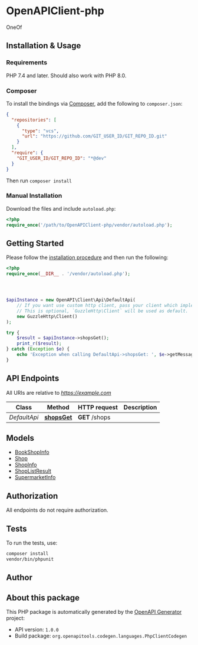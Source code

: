 # OpenAPIClient-php

OneOf


## Installation & Usage

### Requirements

PHP 7.4 and later.
Should also work with PHP 8.0.

### Composer

To install the bindings via [Composer](https://getcomposer.org/), add the following to `composer.json`:

```json
{
  "repositories": [
    {
      "type": "vcs",
      "url": "https://github.com/GIT_USER_ID/GIT_REPO_ID.git"
    }
  ],
  "require": {
    "GIT_USER_ID/GIT_REPO_ID": "*@dev"
  }
}
```

Then run `composer install`

### Manual Installation

Download the files and include `autoload.php`:

```php
<?php
require_once('/path/to/OpenAPIClient-php/vendor/autoload.php');
```

## Getting Started

Please follow the [installation procedure](#installation--usage) and then run the following:

```php
<?php
require_once(__DIR__ . '/vendor/autoload.php');




$apiInstance = new OpenAPI\Client\Api\DefaultApi(
    // If you want use custom http client, pass your client which implements `GuzzleHttp\ClientInterface`.
    // This is optional, `GuzzleHttp\Client` will be used as default.
    new GuzzleHttp\Client()
);

try {
    $result = $apiInstance->shopsGet();
    print_r($result);
} catch (Exception $e) {
    echo 'Exception when calling DefaultApi->shopsGet: ', $e->getMessage(), PHP_EOL;
}

```

## API Endpoints

All URIs are relative to *https://example.com*

Class | Method | HTTP request | Description
------------ | ------------- | ------------- | -------------
*DefaultApi* | [**shopsGet**](docs/Api/DefaultApi.md#shopsget) | **GET** /shops | 

## Models

- [BookShopInfo](docs/Model/BookShopInfo.md)
- [Shop](docs/Model/Shop.md)
- [ShopInfo](docs/Model/ShopInfo.md)
- [ShopListResult](docs/Model/ShopListResult.md)
- [SupermarketInfo](docs/Model/SupermarketInfo.md)

## Authorization
All endpoints do not require authorization.
## Tests

To run the tests, use:

```bash
composer install
vendor/bin/phpunit
```

## Author



## About this package

This PHP package is automatically generated by the [OpenAPI Generator](https://openapi-generator.tech) project:

- API version: `1.0.0`
- Build package: `org.openapitools.codegen.languages.PhpClientCodegen`
